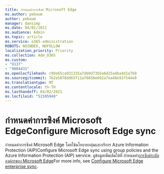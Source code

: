 ```yaml
---
title: กําหนดค่าการซิงค์ Microsoft Edge
ms.author: pebaum
author: pebaum
manager: dansimp
ms.date: 04/01/2021
ms.audience: Admin
ms.topic: article
ms.service: o365-administration
ROBOTS: NOINDEX, NOFOLLOW
localization_priority: Priority
ms.collection: Adm_O365
ms.custom:
- "9137"
- "9004431"
ms.openlocfilehash: c99e65ca931335a7db9d73b5a6d25a4ba4d1a769
ms.sourcegitcommit: 7b2e5078dd65f11af6650e692a7ea48e91f544e0
ms.translationtype: MT
ms.contentlocale: th-TH
ms.lasthandoff: 04/02/2021
ms.locfileid: "51595948"
---
```

# <a name="configure-microsoft-edge-sync"></a><span data-ttu-id="03e56-102">กําหนดค่าการซิงค์ Microsoft Edge</span><span class="sxs-lookup"><span data-stu-id="03e56-102">Configure Microsoft Edge sync</span></span>

<span data-ttu-id="03e56-103">กําหนดค่าการซิงค์ Microsoft Edge โดยใช้นโยบายกลุ่มและบริการ Azure Information Protection (AIP)</span><span class="sxs-lookup"><span data-stu-id="03e56-103">Configure Microsoft Edge sync using group policies and the Azure Information Protection (AIP) service.</span></span> <span data-ttu-id="03e56-104">ดูข้อมูลเพิ่มเติมได้ที่ กําหนดค่า[การซิงค์ระดับองค์กรของ Microsoft Edge](https://docs.microsoft.com/deployedge/microsoft-edge-enterprise-sync)</span><span class="sxs-lookup"><span data-stu-id="03e56-104">For more info, see [Configure Microsoft Edge enterprise sync](https://docs.microsoft.com/deployedge/microsoft-edge-enterprise-sync).</span></span>